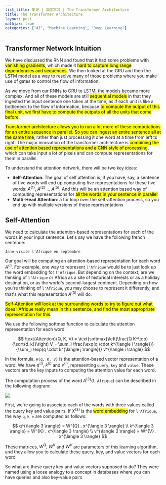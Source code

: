 ```yaml
---
list_title: 笔记 | 深度学习 | The Transformer Architecture
title: The Transformer Architecture
layout: post
mathjax: true
categories: ["AI", "Machine Learning", "Deep Learning"]
---
```


## Transformer Network Intuition

We have discussed the RNN and found that it had some problems with <mark>vanishing gradients</mark>, which made it <mark>hard to capture long range dependencies and sequences</mark>. We then looked at the GRU and then the LSTM model as a way to resolve many of those problems where you make use of gates to control the flow of information.

As we move from our RNNs to GRU to LSTM, the models became more complex. And all of these models are still <mark>sequential models</mark> in that they ingested the input sentence one token at the time, as if each unit is like a bottleneck to the flow of information, because <mark>to compute the output of this final unit, we first have to compute the outputs of all the units that come before</mark>.

<mark>Transformer architecture allows you to run a lot more of these computations for an entire sequence in parallel. So you can ingest an entire sentence all at the same time</mark>, rather than just processing it one word at a time from left to right. The major innovation of the transformer architecture is <mark>combining the use of attention based representations and a CNN style of processing</mark>, which can take input a lot of pixels and can compute representations for them in parallel.

To understand the attention network, there will be two key ideas:

- **Self-Attention**: The goal of self attention is, if you have, say, a sentence of five words will end up computing five representations for these five words: $A^{\langle 1 \rangle}$, $A^{\langle 2 \rangle}$ ... $A^{\langle 5 \rangle}$. And this will be an attention based way of computing representations for <mark>all the words in your sentence in parallel</mark>
- **Multi-Head Attention**: a for loop over the self-attention process, so you end up with multiple versions of these representations

## Self-Attention

We need to calculate the attention-based representations for each of the words in your input sentence. Let's say we have the following french sentence:

```
Jane visite l'Afrique en septembre
```

Our goal will be computing an attention-based representation for each word $A^{\langle i \rangle}$. For example, one way to represent `l'Afrique` would be to just look up the word embedding for `l'Afrique`. But depending on the context, are we thinking of `l'Afrique` or Africa as a site of historical interests or as a holiday destination, or as the world's second-largest continent. Depending on how you're thinking of `l'Afrique`, you may choose to represent it differently, and that's what this representation $A^{\langle 3 \rangle}$ will do.

<mark>Self-Attention will look at the surrounding words to try to figure out what does l'Afrique really mean in this sentence, and find the most appropriate representation for this</mark>.

We use the following softmax function to calculate the attention representation for each word:

$$
\text{Attention}(Q, K, V) = \text{softmax}\left(\frac{Q K^\top}{\sqrt{d_k}}\right) V = \sum_i \frac{\exp(q \cdot k^{\langle i \rangle})}{\sum_j \exp(q \cdot k^{\langle j \rangle})} v^{\langle i \rangle}
$$

In the formula, `A(q, K, V)` is the attention-based vector representation of a word. We have $q^{\langle i \rangle}$, $k^{\langle i \rangle}$ and $v^{\langle i \rangle}$, representing `query`, `key` and `value`. These vectors are the key inputs to computing the attention value for each word.

The computation process of the word $A^{\langle 3 \rangle}$(`l'Afrique`) can be described in the following diagram:

<img class="md-img-center" src="{{site.baseurl}}/assets/images/2018/10/trans-2.png">

First, we're going to associate each of the words with three values called the query key and value pairs. If $X^{\langle 3 \rangle}$ is the <mark>word embedding</mark> for `l'Afrique`, the way `q`, `k`, `v` are computed as follows:

$$
q^{\langle 3 \rangle} = W^{Q} . x^{\langle 3 \rangle} \\
k^{\langle 3 \rangle} = W^{K} . x^{\langle 3 \rangle} \\
v^{\langle 3 \rangle} = W^{V} . x^{\langle 3 \rangle}
$$

These matrices, $W^{Q}$, $W^{K}$ and $W^{V}$ are parameters of this learning algorithm, and they allow you to calculate these query, key, and value vectors for each word

So what are these query key and value vectors supposed to do? They were named using a loose analogy to a concept in databases where you can have queries and also key-value pairs
